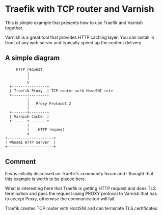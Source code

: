 # Traefik with TCP router and Varnish  

This is simple example that presents how to use Traefik and Varnish together. 

Varnish is a great tool that provides HTTP caching layer. You can install in front of any web server and typically speed up the content delivery


## A simple diagram
```
     HTTP request
          |
          |
          v
  +----------------+
  | Traefik Proxy  | TCP router with HostSNI rule
  +-------+--------+
          |
          |   Proxy Protocol 2
          |
  +-------v--------+
  | Varnish Cache  |
  +-------+--------+                            
          |                                
          |    HTTP request
          v
+---------------------+
| Whoami HTTP server  |
+---------------------+
```
## Comment

It was initially discussed on Traefik's community forum and I thought that this example is worth to be placed here. 

What is interesting here that Traefik is getting HTTP request and does TLS termination and pass the request using PROXY protocol to Varnish that has to accept Proxy, otherwise the communicaiton will fail. 

Traefik creates TCP router with HostSNI and can terminate TLS certificates. 
